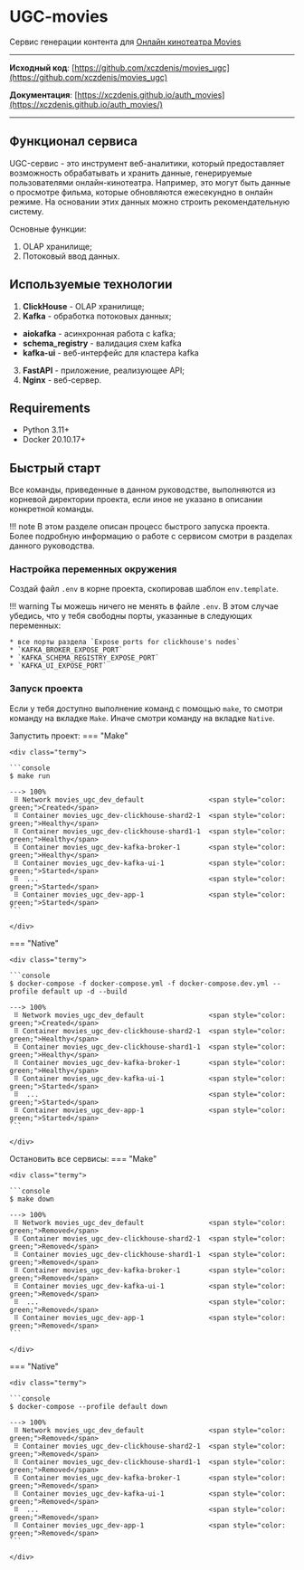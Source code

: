 # UGC-movies


Сервис генерации контента для [Онлайн кинотеатра Movies](https://github.com/xczdenis/movies)

<hr>

**Исходный код**: [https://github.com/xczdenis/movies_ugc](https://github.com/xczdenis/movies_ugc)

**Документация**: [https://xczdenis.github.io/auth_movies](https://xczdenis.github.io/auth_movies/)

<hr>


## Функционал сервиса
UGC-сервис - это инструмент веб-аналитики, который предоставляет возможность обрабатывать и хранить данные,
генерируемые пользователями онлайн-кинотеатра. Например, это могут быть данные о просмотре фильма, которые
обновляются ежесекундно в онлайн режиме. На основании этих данных можно строить рекомендательную систему.

Основные функции:
1. OLAP хранилище;
2. Потоковый ввод данных.


## Используемые технологии
1. **ClickHouse** - OLAP хранилище;
2. **Kafka** - обработка потоковых данных;
- **aiokafka** - асинхронная работа с kafka;
- **schema_registry** - валидация схем kafka
- **kafka-ui** - веб-интерфейс для кластера kafka
3. **FastAPI** - приложение, реализующее API;
4. **Nginx** - веб-сервер.


## Requirements
* Python 3.11+
* Docker 20.10.17+


## Быстрый старт
Все команды, приведенные в данном руководстве, выполняются из корневой директории проекта,
если иное не указано в описании конкретной команды.

!!! note
    В этом разделе описан процесс быстрого запуска проекта. Более подробную информацию о работе с сервисом
    смотри в разделах данного руководства.

### Настройка переменных окружения
Создай файл `.env` в корне проекта, скопировав шаблон `env.template`.

!!! warning
    Ты можешь ничего не менять в файле `.env`. В этом случае убедись, что у тебя свободны порты, указанные
    в следующих переменных:

    * все порты раздела `Expose ports for clickhouse's nodes`
    * `KAFKA_BROKER_EXPOSE_PORT`
    * `KAFKA_SCHEMA_REGISTRY_EXPOSE_PORT`
    * `KAFKA_UI_EXPOSE_PORT`

### Запуск проекта
Если у тебя доступно выполнение команд с помощью `make`, то смотри команду на вкладке `Make`.
Иначе смотри команду на вкладке `Native`.

Запустить проект:
=== "Make"

    <div class="termy">

    ```console
    $ make run

    ---> 100%
     ⠿ Network movies_ugc_dev_default                <span style="color: green;">Created</span>
     ⠿ Container movies_ugc_dev-clickhouse-shard2-1  <span style="color: green;">Healthy</span>
     ⠿ Container movies_ugc_dev-clickhouse-shard1-1  <span style="color: green;">Healthy</span>
     ⠿ Container movies_ugc_dev-kafka-broker-1       <span style="color: green;">Healthy</span>
     ⠿ Container movies_ugc_dev-kafka-ui-1           <span style="color: green;">Started</span>
     ⠿  ...                                          <span style="color: green;">Started</span>
     ⠿ Container movies_ugc_dev-app-1                <span style="color: green;">Started</span>
    ```

    </div>

=== "Native"

    <div class="termy">

    ```console
    $ docker-compose -f docker-compose.yml -f docker-compose.dev.yml --profile default up -d --build

    ---> 100%
     ⠿ Network movies_ugc_dev_default                <span style="color: green;">Created</span>
     ⠿ Container movies_ugc_dev-clickhouse-shard2-1  <span style="color: green;">Healthy</span>
     ⠿ Container movies_ugc_dev-clickhouse-shard1-1  <span style="color: green;">Healthy</span>
     ⠿ Container movies_ugc_dev-kafka-broker-1       <span style="color: green;">Healthy</span>
     ⠿ Container movies_ugc_dev-kafka-ui-1           <span style="color: green;">Started</span>
     ⠿  ...                                          <span style="color: green;">Started</span>
     ⠿ Container movies_ugc_dev-app-1                <span style="color: green;">Started</span>
    ```

    </div>

Остановить все сервисы:
=== "Make"

    <div class="termy">

    ```console
    $ make down

    ---> 100%
     ⠿ Network movies_ugc_dev_default                <span style="color: green;">Removed</span>
     ⠿ Container movies_ugc_dev-clickhouse-shard2-1  <span style="color: green;">Removed</span>
     ⠿ Container movies_ugc_dev-clickhouse-shard1-1  <span style="color: green;">Removed</span>
     ⠿ Container movies_ugc_dev-kafka-broker-1       <span style="color: green;">Removed</span>
     ⠿ Container movies_ugc_dev-kafka-ui-1           <span style="color: green;">Removed</span>
     ⠿  ...                                          <span style="color: green;">Removed</span>
     ⠿ Container movies_ugc_dev-app-1                <span style="color: green;">Removed</span>
    ```

    </div>

=== "Native"

    <div class="termy">

    ```console
    $ docker-compose --profile default down

    ---> 100%
     ⠿ Network movies_ugc_dev_default                <span style="color: green;">Removed</span>
     ⠿ Container movies_ugc_dev-clickhouse-shard2-1  <span style="color: green;">Removed</span>
     ⠿ Container movies_ugc_dev-clickhouse-shard1-1  <span style="color: green;">Removed</span>
     ⠿ Container movies_ugc_dev-kafka-broker-1       <span style="color: green;">Removed</span>
     ⠿ Container movies_ugc_dev-kafka-ui-1           <span style="color: green;">Removed</span>
     ⠿  ...                                          <span style="color: green;">Removed</span>
     ⠿ Container movies_ugc_dev-app-1                <span style="color: green;">Removed</span>
    ```

    </div>
